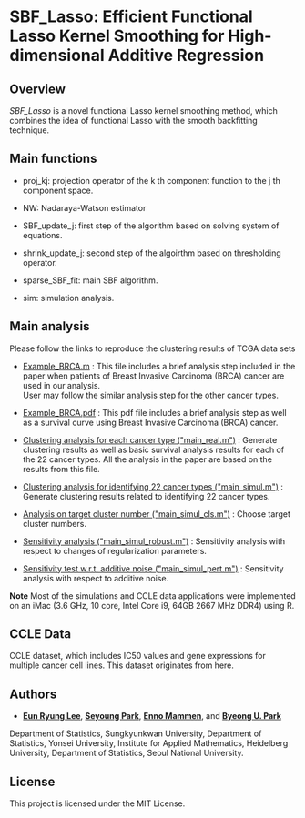 # SBF_Lasso: Efficient Functional Lasso Kernel Smoothing for High-dimensional Additive Regression


## Overview

*SBF_Lasso* is a novel functional Lasso kernel smoothing method, which combines the idea of functional Lasso with the smooth backfitting technique.


## Main functions

- proj_kj: projection operator of the k th component function to the j th component space.

- NW: Nadaraya-Watson estimator

- SBF_update_j: first step of the algorithm based on solving system of equations.

- shrink_update_j: second step of the algoirthm based on thresholding operator.

- sparse_SBF_fit: main SBF algorithm.

- sim: simulation analysis.



## Main analysis

Please follow the links to reproduce the clustering results of TCGA data sets

- [Example_BRCA.m](https://github.com/ishspsy/MKerW-A/blob/master/example_BRCA.m)
: This file includes a brief analysis step included in the paper when patients of Breast Invasive Carcinoma (BRCA) cancer are used in our analysis.  
User may follow the similar analysis step for the other cancer types.

- [Example_BRCA.pdf](https://github.com/ishspsy/MKerW-A/blob/master/example_BRCA.pdf)
: This pdf file includes a brief analysis step as well as a survival curve using Breast Invasive Carcinoma (BRCA) cancer.

-  [Clustering analysis for each cancer type ("main_real.m")](https://github.com/ishspsy/MKerW-A/blob/master/main_real.m)
: Generate clustering results as well as basic survival analysis results for each of the 22 cancer types. All the analysis in the paper are based on
the results from this file.

-  [Clustering analysis for identifying 22 cancer types ("main_simul.m")](https://github.com/ishspsy/MKerW-A/blob/master/main_simul.m)
: Generate clustering results related to identifying 22 cancer types.

-  [Analysis on target cluster number ("main_simul_cls.m")](https://github.com/ishspsy/MKerW-A/blob/master/main_simul_cls.m)
: Choose target cluster numbers.

-  [Sensitivity analysis ("main_simul_robust.m")](https://github.com/ishspsy/MKerW-A/blob/master/main_simul_robust.m)
: Sensitivity analysis with respect to changes of regularization parameters.

-  [Sensitivity test w.r.t. additive noise ("main_simul_pert.m")](https://github.com/ishspsy/MKerW-A/blob/master/main_simul_pert.m)
: Sensitivity analysis with respect to additive noise.


**Note** Most of the simulations and CCLE data applications were implemented on an iMac (3.6 GHz, 10 core, Intel Core i9, 64GB 2667 MHz DDR4) using R. 





## CCLE Data
CCLE dataset, which includes IC50 values and gene expressions for multiple cancer cell lines. This dataset originates from here. 




## Authors

* [**Eun Ryung Lee**](erlee@skku.edu), [**Seyoung Park**](ishspsy@yonsei.ac.kr), [**Enno Mammen**](mammen@math.uni-heidelberg.de), and [**Byeong U. Park**](bupark2000@gmail.com)
  
 Department of Statistics, Sungkyunkwan University, Department of Statistics, Yonsei University, Institute for Applied Mathematics, Heidelberg University, Department of Statistics, Seoul National University.


## License

This project is licensed under the MIT License.





